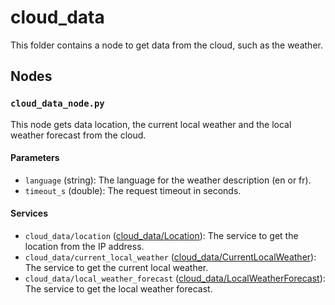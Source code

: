 # cloud_data

This folder contains a node to get data from the cloud, such as the weather.

## Nodes

### `cloud_data_node.py`

This node gets data location, the current local weather and the local weather forecast from the cloud.

#### Parameters

- `language` (string): The language for the weather description (en or fr).
- `timeout_s` (double): The request timeout in seconds.

#### Services

- `cloud_data/location` ([cloud_data/Location](srv/Location.srv)): The service to get the location from the IP address.
- `cloud_data/current_local_weather` ([cloud_data/CurrentLocalWeather](srv/CurrentLocalWeather.srv)): The service to get
  the current local weather.
- `cloud_data/local_weather_forecast` ([cloud_data/LocalWeatherForecast](srv/LocalWeatherForecast.srv)): The service to
  get the local weather forecast.
